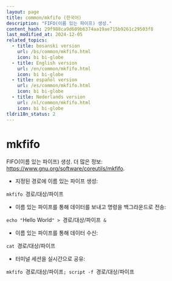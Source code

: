```yaml
---
layout: page
title: common/mkfifo (한국어)
description: "FIFO(이름 있는 파이프) 생성."
content_hash: 29f988ca9d609b6374aa19ae715b9261c29503f8
last_modified_at: 2024-12-05
related_topics:
  - title: bosanski version
    url: /bs/common/mkfifo.html
    icon: bi bi-globe
  - title: English version
    url: /en/common/mkfifo.html
    icon: bi bi-globe
  - title: español version
    url: /es/common/mkfifo.html
    icon: bi bi-globe
  - title: Nederlands version
    url: /nl/common/mkfifo.html
    icon: bi bi-globe
tldri18n_status: 2
---
```

# mkfifo

FIFO(이름 있는 파이프) 생성.
더 많은 정보: <https://www.gnu.org/software/coreutils/mkfifo>.

- 지정된 경로에 이름 있는 파이프 생성:

`mkfifo `<span class="tldr-var badge badge-pill bg-dark-lm bg-white-dm text-white-lm text-dark-dm font-weight-bold">경로/대상/파이프</span>

- 이름 있는 파이프를 통해 데이터를 보내고 명령을 백그라운드로 전송:

`echo "`<span class="tldr-var badge badge-pill bg-dark-lm bg-white-dm text-white-lm text-dark-dm font-weight-bold">Hello World</span>`" > `<span class="tldr-var badge badge-pill bg-dark-lm bg-white-dm text-white-lm text-dark-dm font-weight-bold">경로/대상/파이프</span>` &`

- 이름 있는 파이프를 통해 데이터 수신:

`cat `<span class="tldr-var badge badge-pill bg-dark-lm bg-white-dm text-white-lm text-dark-dm font-weight-bold">경로/대상/파이프</span>

- 터미널 세션을 실시간으로 공유:

`mkfifo `<span class="tldr-var badge badge-pill bg-dark-lm bg-white-dm text-white-lm text-dark-dm font-weight-bold">경로/대상/파이프</span>`; script -f `<span class="tldr-var badge badge-pill bg-dark-lm bg-white-dm text-white-lm text-dark-dm font-weight-bold">경로/대상/파이프</span>

